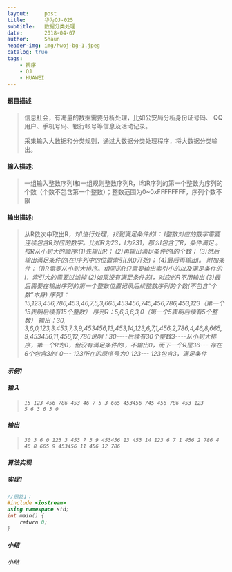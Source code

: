 ```yaml
---
layout:     post
title:      华为OJ-025
subtitle:   数据分类处理
date:       2018-04-07
author:     Shaun
header-img: img/hwoj-bg-1.jpeg
catalog: true
tags:
    - 排序
    - OJ
    - HUAWEI
---
```



#### 题目描述

> 信息社会，有海量的数据需要分析处理，比如公安局分析身份证号码、 QQ 用户、手机号码、银行帐号等信息及活动记录。  
>
> 采集输入大数据和分类规则，通过大数据分类处理程序，将大数据分类输出。

#### 输入描述:

> 一组输入整数序列I和一组规则整数序列R，I和R序列的第一个整数为序列的个数（个数不包含第一个整数）；整数范围为0~0xFFFFFFFF，序列个数不限

#### 输出描述:

> 从R依次中取出R<i>，对I进行处理，找到满足条件的I<j>： I<j>整数对应的数字需要连续包含R<i>对应的数字。比如R<i>为23，I<j>为231，那么I<j>包含了R<i>，条件满足 。 按R<i>从小到大的顺序:(1)先输出R<i>； (2)再输出满足条件的I<j>的个数； (3)然后输出满足条件的I<j>在I序列中的位置索引(从0开始)； (4)最后再输出I<j>。 附加条件： (1)R<i>需要从小到大排序。相同的R<i>只需要输出索引小的以及满足条件的I<j>，索引大的需要过滤掉 (2)如果没有满足条件的I<j>，对应的R<i>不用输出 (3)最后需要在输出序列的第一个整数位置记录后续整数序列的个数(不包含“个数”本身) 序列I：15,123,456,786,453,46,7,5,3,665,453456,745,456,786,453,123（第一个15表明后续有15个整数） 序列R：5,6,3,6,3,0（第一个5表明后续有5个整数） 输出：30, 3,6,0,123,3,453,7,3,9,453456,13,453,14,123,6,7,1,456,2,786,4,46,8,665,9,453456,11,456,12,786说明：30----后续有30个整数3----从小到大排序，第一个R<i>为0，但没有满足条件的I<j>，不输出0，而下一个R<i>是36--- 存在6个包含3的I<j> 0--- 123所在的原序号为0 123--- 123包含3，满足条件

#### 示例1

#### 输入

> ```
> 15 123 456 786 453 46 7 5 3 665 453456 745 456 786 453 123
> 5 6 3 6 3 0
> ```

#### 输出

> ```
> 30 3 6 0 123 3 453 7 3 9 453456 13 453 14 123 6 7 1 456 2 786 4 46 8 665 9 453456 11 456 12 786
> ```



#### 算法实现



##### 实现1

```C++
//思路1：
#include <iostream>
using namespace std;
int main() {
    return 0;
}
```




#### 小结

小结







